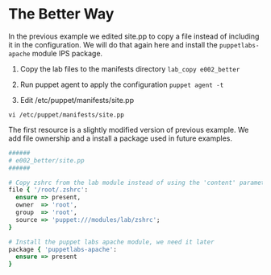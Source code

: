 # The Better Way

In the previous example we edited site.pp to copy a file instead of including it in the configuration. We will do that again here and install the `puppetlabs-apache` module IPS package.

1. Copy the lab files to the manifests directory
  `lab_copy e002_better`

2. Run puppet agent to apply the configuration
  `puppet agent -t`

3. Edit \/etc\/puppet\/manifests\/site.pp

  `vi /etc/puppet/manifests/site.pp`


The first resource is a slightly modified version of previous example. We add file ownership and a install a package used in future examples.

```ruby
######
# e002_better/site.pp
######

# Copy zshrc from the lab module instead of using the 'content' parameter
file { '/root/.zshrc':
  ensure => present,
  owner  => 'root',
  group  => 'root',
  source => 'puppet:///modules/lab/zshrc';
}

# Install the puppet labs apache module, we need it later
package { 'puppetlabs-apache':
  ensure => present
}
```


